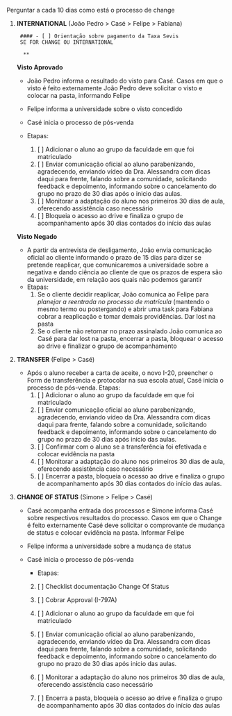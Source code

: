 
Perguntar a cada 10 dias como está o processo de change

1. **INTERNATIONAL** (João Pedro > Casé > Felipe > Fabiana)

		#### - [ ] Orientação sobre pagamento da Taxa Sevis
		SE FOR CHANGE OU INTERNATIONAL
			
		 **
     **Visto Aprovado**
     - João Pedro informa o resultado do visto para Casé. Casos em que o visto é feito externamente João Pedro deve solicitar o visto e colocar na pasta, informando Felipe
     - Felipe informa a universidade sobre o visto concedido

     - Casé inicia o processo de pós-venda
     - Etapas:
       1. [ ] Adicionar o aluno ao grupo da faculdade em que foi matriculado
       2. [ ] Enviar comunicação oficial ao aluno parabenizando, agradecendo, enviando vídeo da Dra. Alessandra com dicas daqui para frente, falando sobre a comunidade, solicitando feedback e depoimento, informando sobre o cancelamento do grupo no prazo de 30 dias após o inicio das aulas.
       3. [ ] Monitorar a adaptação do aluno nos primeiros 30 dias de aula, oferecendo assistência caso necessário
       4. [ ] Bloqueia o acesso ao drive e finaliza o grupo de acompanhamento após 30 dias contados do início das aulas

      **Visto Negado**
     - A partir da entrevista de desligamento, João envia comunicação oficial ao cliente informando o prazo de 15 dias para dizer se pretende reaplicar, que comunicaremos a universidade sobre a negativa e dando ciência ao cliente de que os prazos de espera são da universidade, em relação aos quais não podemos garantir
     - Etapas:
       1. Se o cliente decidir reaplicar, João comunica ao Felipe para *planejar a reentrada no processo de matrícula* (mantendo o mesmo termo ou postergando) e abrir uma task para Fabiana cobrar a reaplicação e tomar demais providências. Dar lost na pasta
       2. Se o cliente não retornar no prazo assinalado João comunica ao Casé para dar lost na pasta, encerrar a pasta, bloquear o acesso ao drive e finalizar o grupo de acompanhamento
 

2. **TRANSFER** (Felipe > Casé)

   - Após o aluno receber a carta de aceite, o novo I-20, preencher o Form de transferência e protocolar na sua escola atual, Casé inicia o processo de pós-venda.
    Etapas:
     1. [ ] Adicionar o aluno ao grupo da faculdade em que foi matriculado
       2. [ ] Enviar comunicação oficial ao aluno parabenizando, agradecendo, enviando vídeo da Dra. Alessandra com dicas daqui para frente, falando sobre a comunidade, solicitando feedback e depoimento, informando sobre o cancelamento do grupo no prazo de 30 dias após inicio das aulas.
       3. [ ] Confirmar com o aluno se a transferência foi efetivada e colocar evidência na pasta
       4. [ ] Monitorar a adaptação do aluno nos primeiros 30 dias de aula, oferecendo assistência caso necessário
       5. [ ] Encerrar a pasta, bloqueia o acesso ao drive e finaliza o grupo de acompanhamento após 30 dias contados do início das aulas.

3. **CHANGE OF STATUS** (Simone > Felipe > Casé)

   - Casé acompanha entrada dos processos e Simone informa Casé sobre respectivos resultados do processo. Casos em que o Change é feito externamente Casé deve solicitar o comprovante de mudança de status e colocar evidência na pasta. Informar Felipe
   - Felipe informa a universidade sobre a mudança de status
   - Casé inicia o processo de pós-venda
     - Etapas:

     2. [ ] Checklist documentação Change Of Status
     3. [ ] Cobrar Approval (I-797A)
	 
       1. [ ] Adicionar o aluno ao grupo da faculdade em que foi matriculado
       1. [ ] Enviar comunicação oficial ao aluno parabenizando, agradecendo, enviando vídeo da Dra. Alessandra com dicas daqui para frente, falando sobre a comunidade, solicitando feedback e depoimento, informando sobre o cancelamento do grupo no prazo de 30 dias após inicio das aulas.
       1. [ ] Monitorar a adaptação do aluno nos primeiros 30 dias de aula, oferecendo assistência caso necessário
       1. [ ] Encerra a pasta, bloqueia o acesso ao drive e finaliza o grupo de acompanhamento após 30 dias contados do início das aulas  